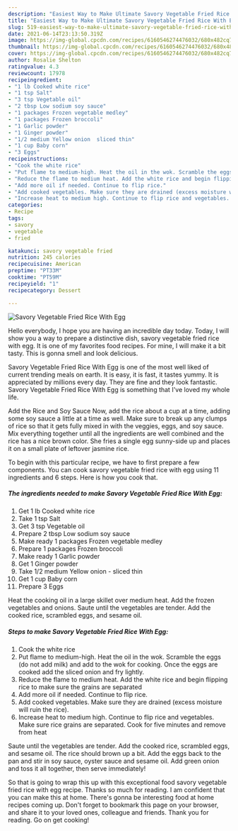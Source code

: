 ```yaml
---
description: "Easiest Way to Make Ultimate Savory Vegetable Fried Rice With Egg"
title: "Easiest Way to Make Ultimate Savory Vegetable Fried Rice With Egg"
slug: 519-easiest-way-to-make-ultimate-savory-vegetable-fried-rice-with-egg
date: 2021-06-14T23:13:50.319Z
image: https://img-global.cpcdn.com/recipes/6160546274476032/680x482cq70/savory-vegetable-fried-rice-with-egg-recipe-main-photo.jpg
thumbnail: https://img-global.cpcdn.com/recipes/6160546274476032/680x482cq70/savory-vegetable-fried-rice-with-egg-recipe-main-photo.jpg
cover: https://img-global.cpcdn.com/recipes/6160546274476032/680x482cq70/savory-vegetable-fried-rice-with-egg-recipe-main-photo.jpg
author: Rosalie Shelton
ratingvalue: 4.3
reviewcount: 17978
recipeingredient:
- "1 lb Cooked white rice"
- "1 tsp Salt"
- "3 tsp Vegetable oil"
- "2 tbsp Low sodium soy sauce"
- "1 packages Frozen vegetable medley"
- "1 packages Frozen broccoli"
- "1 Garlic powder"
- "1 Ginger powder"
- "1/2 medium Yellow onion  sliced thin"
- "1 cup Baby corn"
- "3 Eggs"
recipeinstructions:
- "Cook the white rice"
- "Put flame to medium-high. Heat the oil in the wok. Scramble the eggs (do not add milk) and add to the wok for cooking. Once the eggs are cooked add the sliced onion and fry lightly."
- "Reduce the flame to medium heat. Add the white rice and begin flipping rice to make sure the grains are separated"
- "Add more oil if needed. Continue to flip rice."
- "Add cooked vegetables. Make sure they are drained (excess moisture will ruin the rice)."
- "Increase heat to medium high. Continue to flip rice and vegetables. Make sure rice grains are separated. Cook for five minutes and remove from heat"
categories:
- Recipe
tags:
- savory
- vegetable
- fried

katakunci: savory vegetable fried 
nutrition: 245 calories
recipecuisine: American
preptime: "PT33M"
cooktime: "PT59M"
recipeyield: "1"
recipecategory: Dessert

---
```



![Savory Vegetable Fried Rice With Egg](https://img-global.cpcdn.com/recipes/6160546274476032/680x482cq70/savory-vegetable-fried-rice-with-egg-recipe-main-photo.jpg)

Hello everybody, I hope you are having an incredible day today. Today, I will show you a way to prepare a distinctive dish, savory vegetable fried rice with egg. It is one of my favorites food recipes. For mine, I will make it a bit tasty. This is gonna smell and look delicious.

Savory Vegetable Fried Rice With Egg is one of the most well liked of current trending meals on earth. It is easy, it is fast, it tastes yummy. It is appreciated by millions every day. They are fine and they look fantastic. Savory Vegetable Fried Rice With Egg is something that I've loved my whole life.

Add the Rice and Soy Sauce Now, add the rice about a cup at a time, adding some soy sauce a little at a time as well. Make sure to break up any clumps of rice so that it gets fully mixed in with the veggies, eggs, and soy sauce. Mix everything together until all the ingredients are well combined and the rice has a nice brown color. She fries a single egg sunny-side up and places it on a small plate of leftover jasmine rice.


To begin with this particular recipe, we have to first prepare a few components. You can cook savory vegetable fried rice with egg using 11 ingredients and 6 steps. Here is how you cook that.

<!--inarticleads1-->

##### The ingredients needed to make Savory Vegetable Fried Rice With Egg:

1. Get 1 lb Cooked white rice
1. Take 1 tsp Salt
1. Get 3 tsp Vegetable oil
1. Prepare 2 tbsp Low sodium soy sauce
1. Make ready 1 packages Frozen vegetable medley
1. Prepare 1 packages Frozen broccoli
1. Make ready 1 Garlic powder
1. Get 1 Ginger powder
1. Take 1/2 medium Yellow onion - sliced thin
1. Get 1 cup Baby corn
1. Prepare 3 Eggs


Heat the cooking oil in a large skillet over medium heat. Add the frozen vegetables and onions. Saute until the vegetables are tender. Add the cooked rice, scrambled eggs, and sesame oil. 

<!--inarticleads2-->

##### Steps to make Savory Vegetable Fried Rice With Egg:

1. Cook the white rice
1. Put flame to medium-high. Heat the oil in the wok. Scramble the eggs (do not add milk) and add to the wok for cooking. Once the eggs are cooked add the sliced onion and fry lightly.
1. Reduce the flame to medium heat. Add the white rice and begin flipping rice to make sure the grains are separated
1. Add more oil if needed. Continue to flip rice.
1. Add cooked vegetables. Make sure they are drained (excess moisture will ruin the rice).
1. Increase heat to medium high. Continue to flip rice and vegetables. Make sure rice grains are separated. Cook for five minutes and remove from heat


Saute until the vegetables are tender. Add the cooked rice, scrambled eggs, and sesame oil. The rice should brown up a bit. Add the eggs back to the pan and stir in soy sauce, oyster sauce and sesame oil. Add green onion and toss it all together, then serve immediately! 

So that is going to wrap this up with this exceptional food savory vegetable fried rice with egg recipe. Thanks so much for reading. I am confident that you can make this at home. There's gonna be interesting food at home recipes coming up. Don't forget to bookmark this page on your browser, and share it to your loved ones, colleague and friends. Thank you for reading. Go on get cooking!
